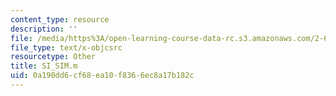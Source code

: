 ```yaml
---
content_type: resource
description: ''
file: /media/https%3A/open-learning-course-data-rc.s3.amazonaws.com/2-61-internal-combustion-engines-spring-2017/0a190dd6cf68ea10f8366ec8a17b182c_SI_SIM.m
file_type: text/x-objcsrc
resourcetype: Other
title: SI_SIM.m
uid: 0a190dd6-cf68-ea10-f836-6ec8a17b182c
---
```

